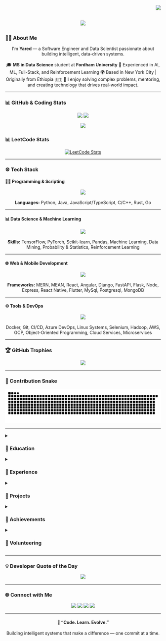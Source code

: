 <a href="https://visitorbadge.io/status?path=https%3A%2F%2Fgithub.com%2FYared-betsega%2FYared-betsega">
  <img align="right" src="https://api.visitorbadge.io/api/visitors?path=https%3A%2F%2Fgithub.com%2FYared-betsega%2FYared-betsega&countColor=%23263759" />
</a>

<h1 align="center">
  <a href="https://git.io/typing-svg">
    <img src="https://readme-typing-svg.herokuapp.com?size=28&center=true&vCenter=true&width=650&lines=Hi,+I'm+Yared+Tsegaye+Gizaw+👋;Software+Engineer+|+Data+Scientist;Turning+Data+and+Ideas+into+Impact" />
  </a>
</h1>

### 👨‍💻 About Me  
<p align="center">
  I'm <b>Yared</b> — a Software Engineer and Data Scientist passionate about building intelligent, data-driven systems.  
  <br><br>
  🎓 <b>MS in Data Science</b> student at <b>Fordham University</b>  
  💼 Experienced in AI, ML, Full-Stack, and Reinforcement Learning  
  🌍 Based in New York City | Originally from Ethiopia 🇪🇹  
  💬 I enjoy solving complex problems, mentoring, and creating technology that drives real-world impact.
</p>

---

### 📊 GitHub & Coding Stats  

<p align="center">
  <img src="https://github-readme-stats.vercel.app/api?username=Yared-betsega&show_icons=true&theme=tokyonight&hide_border=true&count_private=true" height="165">
  <img src="https://github-readme-streak-stats.herokuapp.com/?user=Yared-betsega&theme=tokyonight&hide_border=true" height="165">
</p>

<p align="center">
  <img src="https://github-readme-stats.vercel.app/api/top-langs/?username=Yared-betsega&layout=compact&theme=tokyonight&hide_border=true" height="165">
</p>

### 📊 LeetCode Stats
<p align="center">
  <a href="https://leetcode.com/Yared_betsega/">
    <img src="https://leetcard.jacoblin.cool/Yared_betsega?theme=dark&font=Acme&ext=contest" alt="LeetCode Stats" />
  </a>
</p>

---

### ⚙️ Tech Stack  

#### 🧑‍💻 Programming & Scripting  
<p align="center">
  <img src="https://skillicons.dev/icons?i=python,java,js,ts,cpp,rust,go" />
</p>
<p align="center">
  <b>Languages:</b> Python, Java, JavaScript/TypeScript, C/C++, Rust, Go
</p>

---

#### 📊 Data Science & Machine Learning  
<p align="center">
  <img src="https://skillicons.dev/icons?i=tensorflow,pytorch,sklearn,pandas,numpy" />
</p>
<p align="center">
  <b>Skills:</b> TensorFlow, PyTorch, Scikit-learn, Pandas, Machine Learning, Data Mining,  
  Probability & Statistics, Reinforcement Learning
</p>

---

#### 🌐 Web & Mobile Development  
<p align="center">
  <img src="https://skillicons.dev/icons?i=react,angular,django,fastapi,flask,nodejs,express,react,flutter,mysql,postgresql,mongodb" />
</p>
<p align="center">
  <b>Frameworks:</b> MERN, MEAN, React, Angular, Django, FastAPI, Flask, Node, Express, React Native, Flutter, MySql, Postgresql, MongoDB
</p>

---

#### ⚙️ Tools & DevOps  
<p align="center">
  <img src="https://skillicons.dev/icons?i=docker,git,azure,linux,aws,gcp,selenium" />
</p>
<p align="center">
  Docker, Git, CI/CD, Azure DevOps, Linux Systems, Selenium, Hadoop, AWS, GCP, Object-Oriented Programming, Cloud Services, Microservices
</p>

---

### 🏆 GitHub Trophies
<p align="center">
  <img src="https://github-profile-trophy.vercel.app/?username=Yared-betsega&theme=tokyonight&no-frame=true&margin-w=5" />
</p>

---

### 🐍 Contribution Snake
<p align="center">
  <img src="https://github.com/Yared-betsega/Yared-betsega/blob/output/github-contribution-grid-snake-dark.svg" alt="snake animation" />
</p>

---

<details>
  <summary><h3>🏫 Education</h3></summary>

  **🎓 Fordham University** — *M.S. in Data Science (Aug 2025 – May 2027)*  
  📍 New York, USA  
  - Coursework: Data Mining, Machine Learning, Reinforcement Learning, Algorithms for Data Science  
  - Researching combinatorial optimization and RL-based improvements for ILP problems  

  **🎓 Addis Ababa University** — *B.S. in Software Engineering (Sep 2019 – Jul 2024)*  
  📍 Addis Ababa, Ethiopia — GPA: **3.75 / 4.0**  
  - Coursework: Data Structures, ML, AI, Web & Mobile Dev, Cybersecurity  
  - Led multiple AI-driven projects with community impact  

  **🎓 A2SV – Africa to Silicon Valley** — *Data Structures & Algorithms (Dec 2021 – Nov 2022)*  
  📍 Addis Ababa, Ethiopia  
  - Intensive training in Algorithms, Data Structures, and Problem Solving  
  - Mentored peers and contributed to coding outreach programs  

</details>

<details>
  <summary><h3>💼 Experience</h3></summary>

  **Graduate Research Assistant — Fordham University** *(Aug 2025 – Present)*  
  - Working on combinatorial optimization using Integer & Mixed Integer Linear Programming  
  - Exploring Reinforcement Learning to enhance optimization efficiency  

  **Python Developer / Data Scientist — Turing** *(May 2025 – Aug 2025)*  
  - Evaluated LLM performance in text and code generation using RLHF techniques  
  - Collaborated with AI teams to fine-tune and benchmark generative models  

  **Full Stack Developer / RAG Engineer — BidWiseAI** *(Feb 2025 – Aug 2025)*  
  - Built RAG pipelines for document-based QA using Gemini API  
  - Developed pixel-perfect UIs (React) and deployed FastAPI backends via Azure Container Apps  

  **Frontend & Security Engineer — IPVideo** *(Aug 2024 – Jan 2025)*  
  - Created a CCTV camera tracking app with React Native & Strapi  
  - Used OpenCV & multiple LLMs (OpenAI, Claude, Gemini) for real-time object detection  
  - Strengthened app security via input validation and XSS protection  

  **Mobile App Developer — Eskalate** *(Feb 2023 – Jun 2023)*  
  - Built Flutter-based Ride-Sharing app with clean TDD architecture  
  - Improved A2SV portal serving 3K+ users; achieved 98% test coverage  

  **Full Stack Developer — Temari-Bet** *(Mar 2022 – Jun 2022)*  
  - Built tutoring platform with Next.js & Node.js  
  - Migrated data storage from MongoDB to AWS S3 for scalability  

</details>

<details>
  <summary><h3>🧠 Projects</h3></summary>

  | Project | Description | Tech |
  |---|---|---|
  | **Voice-Based Agricultural Assistant (Amharic)** | Fine-tuned LLaMA model with LoRA for conversational Amharic Q&A to assist farmers. | Python, NLP, Speech Recognition |
  | **BidWiseAI RAG Pipeline** | Document retrieval & QA system for procurement automation. | FastAPI, React, Docker, Azure |
  | **AI-Driven CCTV Detection** | Real-time detection & alert system using OpenCV + LLMs. | React Native, Strapi, OpenAI APIs |
  | **RideShare App** | Flutter-based ride-sharing app using Google Maps & Firebase. | Flutter, Dart, Firebase |

</details>

<details>
  <summary><h3>🏅 Achievements</h3></summary>

  - 🥈 2nd Place — Ethiopian Collegiate Programming Contest (EtCPC → ACPC Egypt)  
  - 🏆 Winner — Eskalate Hackathon ($10,000 total prize)  
  - 🎤 Featured on National TV for AI-powered agricultural projects  

</details>

<details>
  <summary><h3>🤝 Volunteering</h3></summary>

  **Teaching Assistant — AddisCoder 2023 (UC Berkeley / Prof. Jelani Nelson)**  
  - Taught Python, data structures, and algorithms to high school students as an assistant for Prof. Jelani Nelson  

  **AI Trainer — Addis Ababa Institute of Technology**  
  - Created Amharic voice-based agricultural assistant using LLaMA + LoRA  

</details>

---

### 💡 Developer Quote of the Day
<p align="center">
  <img src="https://quotes-github-readme.vercel.app/api?type=horizontal&theme=tokyonight" />
</p>

---

### 🌐 Connect with Me  

<p align="center">
  <a href="https://www.linkedin.com/in/yared-tsegaye-gizaw-63b961201/"><img src="https://img.shields.io/badge/LinkedIn-0077B5?style=for-the-badge&logo=linkedin&logoColor=white" height=25></a>
  <a href="mailto:ytg1@fordham.edu"><img src="https://img.shields.io/badge/Gmail-D14836?style=for-the-badge&logo=gmail&logoColor=white" height=25></a>
  <a href="https://leetcode.com/Yared_betsega/"><img src="https://img.shields.io/badge/LeetCode-FFA116?style=for-the-badge&logo=leetcode&logoColor=white" height=25></a>
  <a href="https://github.com/Yared-betsega"><img src="https://img.shields.io/badge/GitHub-181717?style=for-the-badge&logo=github&logoColor=white" height=25></a>
</p>

---

<h4 align="center">💬 “Code. Learn. Evolve.”</h4>
<p align="center">Building intelligent systems that make a difference — one commit at a time.</p>

